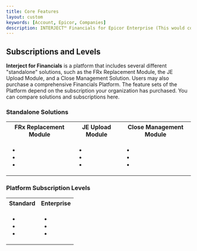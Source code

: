 ```yaml
---
title: Core Features
layout: custom
keywords: [Account, Epicor, Companies]
description: INTERJECT™ Financials for Epicor Enterprise (This would cover topics that are specific to integration with Epicor Enterprise, and would potentially be different for each ERP) 
---
```


## Subscriptions and Levels

**Interject for Financials** is a platform that includes several different "standalone" solutions, such as the FRx Replacement Module, the JE Upload Module, and a Close Management Solution. Users may also purchase a comprehensive Financials Platform. The feature sets of the Platform depend on the subscription your organization has purchased. You can compare solutions and subscriptions here.

### Standalone Solutions

<table>
    <tr>
        <th><span style="font-weight:bold">FRx Replacement Module</span></th>
        <th><span style="font-weight:bold">JE Upload Module</span></th>
        <th><span style="font-weight:bold">Close Management Module</span></th>
    </tr>
        <tr>
            <td>
                <ul>
                    <li><span style="font-weight:bold"></span><br></li>
                    <li><span style="font-weight:bold"></span><br></li>
                    <li><span style="font-weight:bold"></span><br></li>
                </ul>    
            </td>
            <td>
                <ul>
                    <li><span style="font-weight:bold"></span><br></li>
                    <li><span style="font-weight:bold"></span><br></li>
                    <li><span style="font-weight:bold"></span><br></li>
                </ul>
            </td>
            <td>
                <ul>
                    <li><span style="font-weight:bold"></span><br></li>
                    <li><span style="font-weight:bold"></span><br></li>
                    <li><span style="font-weight:bold"></span><br></li>
                </ul>
            </td>
        </tr>
</table>


### Platform Subscription Levels

<table>
    <tr>
        <th><span style="font-weight:bold">Standard</span></th>
        <th><span style="font-weight:bold">Enterprise</span></th>
    </tr>
        <tr>
            <td>
                <ul>
                    <li></li>
                    <li></li>
                    <li></li>
                </ul>    
            </td>
            <td>
                <ul>
                    <li></li>
                    <li></li>
                    <li></li>
                </ul>
            </td>
        </tr>
</table> 
